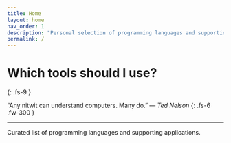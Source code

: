 ```yaml
---
title: Home
layout: home
nav_order: 1
description: "Personal selection of programming languages and supporting applications"
permalink: /
---
```


# Which tools should I use?
{: .fs-9 }

&#8220;Any nitwit can understand computers. Many do.&#8221; &mdash; *Ted Nelson*
{: .fs-6 .fw-300 }

---

Curated list of programming languages and supporting applications.
